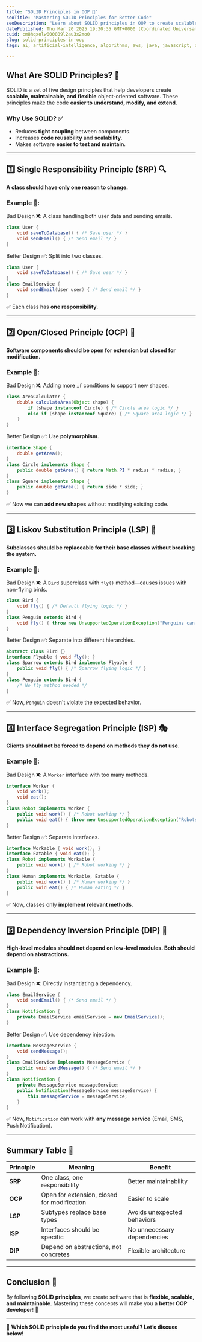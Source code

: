 ```yaml
---
title: "SOLID Principles in OOP 📏"
seoTitle: "Mastering SOLID Principles for Better Code"
seoDescription: "Learn about SOLID principles in OOP to create scalable, maintainable, and flexible software with reduced coupling and increased code reusability. 🎯🚀"
datePublished: Thu Mar 20 2025 19:30:35 GMT+0000 (Coordinated Universal Time)
cuid: cm8hqxolw000809l2au3x2mo0
slug: solid-principles-in-oop
tags: ai, artificial-intelligence, algorithms, aws, java, javascript, data-science, opensource, machine-learning, computer-science, data-structures, apis, coding, object-oriented-programming, codenewbies

---
```


## What Are SOLID Principles? 🤔
SOLID is a set of five design principles that help developers create **scalable, maintainable, and flexible** object-oriented software. These principles make the code **easier to understand, modify, and extend**.

### Why Use SOLID? ✅
- Reduces **tight coupling** between components.
- Increases **code reusability** and **scalability**.
- Makes software **easier to test and maintain**.

---

## 1️⃣ Single Responsibility Principle (SRP) 🔍
**A class should have only one reason to change.**

### Example 📌:
Bad Design ❌: A class handling both user data and sending emails.
```java
class User {
    void saveToDatabase() { /* Save user */ }
    void sendEmail() { /* Send email */ }
}
```
Better Design ✅: Split into two classes.
```java
class User {
    void saveToDatabase() { /* Save user */ }
}
class EmailService {
    void sendEmail(User user) { /* Send email */ }
}
```
✅ Each class has **one responsibility**.

---

## 2️⃣ Open/Closed Principle (OCP) 🚪
**Software components should be open for extension but closed for modification.**

### Example 📌:
Bad Design ❌: Adding more `if` conditions to support new shapes.
```java
class AreaCalculator {
    double calculateArea(Object shape) {
        if (shape instanceof Circle) { /* Circle area logic */ }
        else if (shape instanceof Square) { /* Square area logic */ }
    }
}
```
Better Design ✅: Use **polymorphism**.
```java
interface Shape {
    double getArea();
}
class Circle implements Shape {
    public double getArea() { return Math.PI * radius * radius; }
}
class Square implements Shape {
    public double getArea() { return side * side; }
}
```
✅ Now we can **add new shapes** without modifying existing code.

---

## 3️⃣ Liskov Substitution Principle (LSP) 🔄
**Subclasses should be replaceable for their base classes without breaking the system.**

### Example 📌:
Bad Design ❌: A `Bird` superclass with `fly()` method—causes issues with non-flying birds.
```java
class Bird {
    void fly() { /* Default flying logic */ }
}
class Penguin extends Bird {
    void fly() { throw new UnsupportedOperationException("Penguins can't fly!"); }
}
```
Better Design ✅: Separate into different hierarchies.
```java
abstract class Bird {}
interface Flyable { void fly(); }
class Sparrow extends Bird implements Flyable {
    public void fly() { /* Sparrow flying logic */ }
}
class Penguin extends Bird {
    /* No fly method needed */
}
```
✅ Now, `Penguin` doesn't violate the expected behavior.

---

## 4️⃣ Interface Segregation Principle (ISP) 🎭
**Clients should not be forced to depend on methods they do not use.**

### Example 📌:
Bad Design ❌: A `Worker` interface with too many methods.
```java
interface Worker {
    void work();
    void eat();
}
class Robot implements Worker {
    public void work() { /* Robot working */ }
    public void eat() { throw new UnsupportedOperationException("Robots don't eat!"); }
}
```
Better Design ✅: Separate interfaces.
```java
interface Workable { void work(); }
interface Eatable { void eat(); }
class Robot implements Workable {
    public void work() { /* Robot working */ }
}
class Human implements Workable, Eatable {
    public void work() { /* Human working */ }
    public void eat() { /* Human eating */ }
}
```
✅ Now, classes only **implement relevant methods**.

---

## 5️⃣ Dependency Inversion Principle (DIP) 🔄
**High-level modules should not depend on low-level modules. Both should depend on abstractions.**

### Example 📌:
Bad Design ❌: Directly instantiating a dependency.
```java
class EmailService {
    void sendEmail() { /* Send email */ }
}
class Notification {
    private EmailService emailService = new EmailService();
}
```
Better Design ✅: Use dependency injection.
```java
interface MessageService {
    void sendMessage();
}
class EmailService implements MessageService {
    public void sendMessage() { /* Send email */ }
}
class Notification {
    private MessageService messageService;
    public Notification(MessageService messageService) {
        this.messageService = messageService;
    }
}
```
✅ Now, `Notification` can work with **any message service** (Email, SMS, Push Notification).

---

## Summary Table 📜
| Principle | Meaning | Benefit |
|-----------|---------|---------|
| **SRP** | One class, one responsibility | Better maintainability |
| **OCP** | Open for extension, closed for modification | Easier to scale |
| **LSP** | Subtypes replace base types | Avoids unexpected behaviors |
| **ISP** | Interfaces should be specific | No unnecessary dependencies |
| **DIP** | Depend on abstractions, not concretes | Flexible architecture |

---

## Conclusion 🎯
By following **SOLID principles**, we create software that is **flexible, scalable, and maintainable**. Mastering these concepts will make you a **better OOP developer**! 🚀

---

💬 **Which SOLID principle do you find the most useful? Let’s discuss below!**

